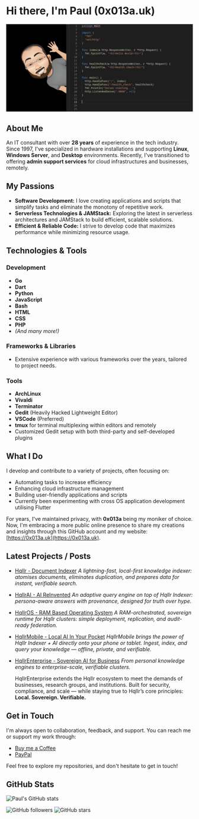 # Hi there, I'm Paul (0x013a.uk)

![0x013a-uk](bitmap-github.png)

## About Me

An IT consultant with over **28 years** of experience in the tech industry. Since 1997, I've specialized in hardware installations and supporting **Linux**, **Windows Server**, and **Desktop** environments. Recently, I've transitioned to offering **admin support services** for cloud infrastructures and businesses, remotely.


## My Passions

- **Software Development:** I love creating applications and scripts that simplify tasks and eliminate the monotony of repetitive work.
- **Serverless Technologies & JAMStack:** Exploring the latest in serverless architectures and JAMStack to build efficient, scalable solutions.
- **Efficient & Reliable Code:** I strive to develop code that maximizes performance while minimizing resource usage.


## Technologies & Tools

### Development

- **Go**
- **Dart**
- **Python**
- **JavaScript**
- **Bash**
- **HTML**
- **CSS**
- **PHP**
- *(And many more!)*

### Frameworks & Libraries
- Extensive experience with various frameworks over the years, tailored to project needs.

### Tools

- **ArchLinux**
- **Vivaldi**
- **Terminator**
- **Gedit** (Heavily Hacked Lightweight Editor)
- **VSCode** (Preferred)
- **tmux** for terminal multiplexing within editors and remotely
- Customized Gedit setup with both third-party and self-developed plugins


## What I Do

I develop and contribute to a variety of projects, often focusing on:

- Automating tasks to increase efficiency
- Enhancing cloud infrastructure management
- Building user-friendly applications and scripts
- Currently been experimenting with cross OS application development utilising Flutter

For years, I've maintained privacy, with **0x013a** being my moniker of choice. Now, I'm embracing a more public online presence to share my creations and insights through this GitHub account and my website: [https://0x013a.uk](https://0x013a.uk).



## Latest Projects / Posts

<!-- Replace the links below with your latest blog posts from your website if available 
- [Understanding Serverless Architectures](https://0x013a.uk/serverless-architectures)
- [Automating Tasks with Python Scripts](https://0x013a.uk/automating-tasks-python)
-->

- [Hqllr - Document Indexer](https://github.com/0x013a-uk/Hqllr)
  *A lightning-fast, local-first knowledge indexer: atomises documents, eliminates duplication, and prepares data for instant, verifiable search.*
  
- [HqllrAI - AI ReInvented](https://github.com/0x013a-uk/HqllrAI)
  *An adaptive query engine on top of Hqllr Indexer: persona-aware answers with provenance, designed for truth over hype.*
  
- [HqllrOS - RAM Based Operating System](https://github.com/0x013a-uk/HqllrOS)
  *A RAM-orchestrated, sovereign runtime for Hqllr clusters: simple deployment, replication, and audit-ready federation.*

 - [HqllrMobile - Local AI In Your Pocket](https://github.com/0x013a-uk/HqllrMobile)
   *HqllrMobile brings the power of Hqllr Indexer + AI directly onto your phone or tablet. Ingest, index, and query your knowledge — offline, private, and verifiable.*

 - [HqllrEnterprise - Sovereign AI for Business](https://github.com/0x013a-uk/HqllrEnterprise)
   *From personal knowledge engines to enterprise-scale, verifiable clusters.*

   HqllrEnterprise extends the Hqllr ecosystem to meet the demands of businesses, research groups, and institutions. Built for security, compliance, and scale — while staying true to Hqllr’s core principles: **Local. Sovereign. Verifiable.**




## Get in Touch

I'm always open to collaboration, feedback, and support. You can reach me or support my work through:
- [Buy me a Coffee](https://buymeacoffee.com/0x013a.uk)
- [PayPal](https://paypal.me/iictc)
<!-- **GoCardless** -->


Feel free to explore my repositories, and don't hesitate to get in touch!


## GitHub Stats

![Paul's GitHub stats](https://github-readme-stats.vercel.app/api?username=0x013a-uk&show_icons=true&theme=radical)


![GitHub followers](https://img.shields.io/github/followers/0x013a-uk?style=social)
![GitHub stars](https://img.shields.io/github/stars/0x013a-uk?style=social)


<!--

🟢 This structure works, and the names are clear. I’d tighten the blurbs, keep them “vision-mode” (no IP), and make the repos feel like a cohesive suite.

Below are polished one-liners and README stubs you can paste in. I’ve kept wording consistent with your brand: local, sovereign, verifiable.


---

Repo names + blurbs (tight)

Hqllr — Document Indexer
A lightning-fast, local-first knowledge indexer: atomises documents, eliminates duplication, and prepares data for instant, verifiable search.

HqllrAI — AI Re-Invented
An adaptive query engine on top of Hqllr Indexer: persona-aware answers with provenance, designed for truth over hype.

HqllrOS — Hqllr Operating System
A RAM-orchestrated, sovereign runtime for Hqllr clusters: simple deployment, replication, and audit-ready federation.


> If you want tighter naming consistency, consider: hqllr-indexer, hqllr-ai, hqllr-os (lowercase, hyphenated) — good for CLI/package/distribution.




---

README templates (copy/paste)

1) Hqllr (Indexer)

README.md

# Hqllr — Document Indexer
*A lightning-fast, local-first knowledge indexer.*

Hqllr transforms raw documents into compact, deduplicated knowledge ready for instant search and verifiable answers.

## Why Hqllr
- **Local & Sovereign** — runs offline; your data stays yours.
- **Atomised & Deduped** — stores only what’s unique; saves space and time.
- **Instantly Searchable** — built for rapid lookups at any scale.
- **Provenance-Ready** — designed so downstream answers can cite and verify.

## Status
> **Preview** – architecture and APIs here are high-level; core internals are private while we harden the engine.
- Public demos, schemas, and examples will land first.
- Full ingest features will appear in staged releases.

## Get Started (Preview)
- Examples: `examples/` show how to prepare data and query mock indices.
- CLI (preview): `hqllr --help` *(when published)*

## Roadmap
- [ ] Preview demos & mock datasets
- [ ] Public CLI (read-only)
- [ ] SDK bindings (Dart/Go/Python)
- [ ] Private ingest beta (early access)

## Security & Privacy
- Built for offline/sovereign use. No telemetry by default.
- See `SECURITY.md` and `PRIVACY.md`.

## License
- Source-available preview license (non-production). Commercial licensing on request.


---

2) HqllrAI (Query Engine)

README.md

# HqllrAI — AI Re-Invented
*Adaptive, persona-aware answers on top of Hqllr Indexer.*

HqllrAI delivers fact-first responses with clear provenance. Personas tailor language and depth for learners, professionals, and experts.

## Key Ideas
- **Persona-Adaptive** — speak to a child, a grad, or a PhD with one switch.
- **Fact-First** — answers link back to their origins.
- **Local-First** — works offline against local indices.
- **Composable** — plug in your own corpora and policies.

## Status
> **Preview** – public policies, schemas, and demo UIs ship first; core retrieval logic remains private while we validate.

## What’s Included (Preview)
- Persona policy examples (JSON)
- Demo Q→A flows using mock datasets
- UI prototypes for mobile/desktop

## Roadmap
- [ ] Demo app (queries without ingest)
- [ ] Persona editor (policies)
- [ ] Provenance UI (hashes, sources)
- [ ] Early access SDKs

## License
- Source-available preview license; commercial use requires agreement.


---

3) HqllrOS (Runtime)

README.md

# HqllrOS — Hqllr Operating System
*A sovereign runtime for Hqllr clusters.*

HqllrOS orchestrates local/edge nodes with simple deployment, fast replication, and audit-ready federation.

## Highlights
- **RAM-First Orchestration** — fast boots, fast rebuilds.
- **Simple Replication** — consensus-backed, append-only semantics.
- **Federation Controls** — share nothing or share selectively, per namespace.
- **Ops Minimalism** — KISS: built for small teams and strict environments.

## Status
> **Preview** – images, manifests, and tooling specs are staged here; base OS images and hardening guides follow for early access testers.

## Roadmap
- [ ] Node images (preview)
- [ ] Cluster bootstrap scripts
- [ ] Federation policies
- [ ] Observability pack

## License
- Source-available preview license; production use under commercial terms.


---

Top-level “Project Hub” (optional)

Create a meta-repo (e.g., hqllr/hqllr) that links to all three and houses the vision whitepaper + demo links.

README.md

# Hqllr — Local. Sovereign. Verifiable.
*A Hall of knowledge. The guardian of truth.*

- **[Hqllr — Indexer](../Hqllr)** — ingest & index (local-first)
- **[HqllrAI — Query Engine](../HqllrAI)** — persona-aware, fact-first answers
- **[HqllrOS — Runtime](../HqllrOS)** — sovereign cluster orchestration

## Whitepaper
- [Download the Hqllr Vision Paper](./whitepaper/Hqllr-Vision.pdf)

## Demos
- Preview app (mobile/web) – coming soon
- Teaser videos – coming soon

## Community
- Discussions: enabled here
- Matrix/Discord: coming soon

---


**0x013a-uk/0x013a-uk** is a ✨ _special_ ✨ repository because its `README.md` (this file) appears on your GitHub profile.

Here are some ideas to get you started:

- 🔭 I’m currently working on ...
- 🌱 I’m currently learning ...
- 👯 I’m looking to collaborate on ...
- 🤔 I’m looking for help with ...
- 💬 Ask me about ...
- 📫 How to reach me: ...
- 😄 Pronouns: ...
- ⚡ Fun fact: ...
-->
